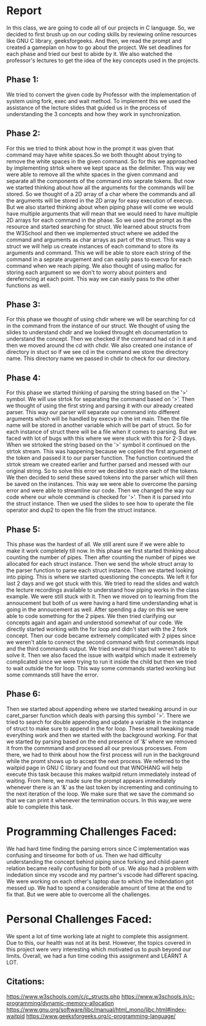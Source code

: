 # Report

In this class, we are going to code all of our projects in C language. So, we 
decided to first brush up on our coding skills by reviewing online resources 
like GNU C library, geeksforgeeks. And then, we read the prompt and created a 
gameplan on how to go about the project. We set deadlines for each phase and 
tried our best to abide by it. We also watched the professor's lectures to 
get the idea of the key concepts used in the projects. 

## Phase 1:
We tried to convert the given code by Professor with the implementation of 
system using fork, exec and wait method. To implement this we used the 
assistance of the lecture slides that guided us in the process of 
understanding the 3 concepts and how they work in synchronization.

## Phase 2:
For this we tried to think about how in the prompt it was given that command 
may have white spaces.So we both thought about trying to remove the white 
spaces in the given command. So for this we approached by implementing strtok 
where we kept space as the delimiter. This way we were able to remove all the 
white spaces in the given command and separate all the components of the
command into seprate tokens. But now we started thinking about how all the 
arguments for the commands will be stored. So we thought of a 2D array of a 
char where the commands and all the arguments will be stored in the 2D array 
for easy execution of execvp. But we also started thinking about when 
piping phase will come we would have multiple arguments that will mean 
that we would need to have multiple 2D arrays for each command in the 
phase. So we used the prompt as the resource and started searching
for struct. We learned about structs from the W3School and then we implemented 
struct where we added the command and arguments as char arrays as part of the 
struct. This way a struct we will help us create instances of each command to
store its arguments and command. This we will be able to store each string of the
command in a seprate arugement and can easily pass to execvp for each command
when we reach piping. We also thought of using malloc for storing each argument
so we don't to worry about pointers and dereferncing at each point. This way we
can easily pass to the other functions as well. 

## Phase 3:
For this phase we thought of using chdir where we will be searching for cd in 
the command from the instance of our struct. We thought of using the slides to 
understand chdir and we looked throught eh documentation to understand 
the concept. Then we checked if the command had cd in it and then we 
moved around the cd with chdir. We also created one instance of directory 
in stuct so if we see cd in the command we store the directory name. 
This directory name we passed in chdir to check for our directory.

## Phase 4:
For this phase we started thinking of parsing the string based on the '>' 
symbol. We will use strtok for separating the command based on '>'. 
Then we thought of using the first string and parsing it with our 
already created parser. This way our parser will separate our command 
into different arguments which will be handled by execvp in the int 
main. Then the file name will be stored in another variable which will 
be part of struct. So for each instance of struct there will be 
a file when it comes to parsing. But we faced with lot of bugs with this where 
we were stuck with this for 2-3 days. When we strtoked the string based 
on the '>' symbol it continued on the strtok stream. This was happening 
because we copied the first argument of the token and passed it to our 
parser function. The function continued the strtok stream we created 
earlier and further parsed and messed with our original string. 
So to solve this error we decided to store each of the tokens. 
We then decided to send these saved tokens into the parser which will
then be saved on the instances. 
This way we were able to overcome the parsing error and were able to 
streamline our code. Then we changed the way our code where our 
whole command is checked for '>'. Then it is parsed into the struct 
instance. Then we used the slides to see how to operate the file 
operator and dup2 to open the file from the struct instance.

## Phase 5:
This phase was the hardest of all. We still arent sure if we were able to 
make it work completely till now. In this phase we first started 
thinking about counting the number of pipes. Then after counting the
number of pipes we allocated for each struct instance. 
Then we send the whole struct array to the parser function to parse 
each struct instance. Then we started looking into piping. This is 
where we started questioning the concepts. We left it for last 2 days 
and we got stuck with this. We tried to read the slides and watch the
lecture recordings available to understand how piping works in the 
class example. We were still stuck with it. Then we moved on to learning 
from the annoucement but both of us were having a hard time understanding 
what is going in the annoucement as well. After spending a day on this we 
were able to code something for the 2 pipes. We then tried clarifying our 
concepts again and again and understood somewhat of our code. We directly
started working with the for loop and didn't start with the 2 fork concept.
Then our code became extremely complicated with 2 pipes since we 
weren't able to connect the second command with first commands 
input and the third commands output. We tried several things 
but weren't able to solve it. Then we also faced the issue with 
waitpid which made it extremely complicated since we were 
trying to run it inside the child but then we tried to wait 
outside the for loop. This way some commands started working but 
some commands still have the error.

## Phase 6:
Then we started about appending where we started tweaking around 
in our caret_parser function which deals with parsing this symbol
 '>'. There we tried to search for double appending and update a 
variable in the instance of struct to make sure to append in the 
for loop. These small tweaking made everything work and then we 
started with the background working. For that we started by parsing
based on the end presence of '&' where we removed it from the 
commmand and processed all our previous processes. From there, 
we had to think about how the first process will run in the 
background while the promt shows up to accept the next process. 
We referred to the waitpid page in GNU C library and found out 
that WNOHANG will help execute this task because this makes waitpid
return immediately instead of waiting. From here, we made sure the 
prompt appears immediately whenever there is an '&' as the last 
token by incrementing and continuing to the next iteration of the 
loop. We make sure that we save the command so that we can print 
it whenever the termination occurs. In this way,we were able to
complete this task.  

# Programming Challenges Faced:
We had hard time finding the parsing errors since C implementation 
was confusing and tirseome for both of us. Then we had 
difficulty understanding the concept behind piping since forking 
and child-parent relation became  really confusing for both of 
us. We also had a problem with indedation since my vscode 
and my partner's vscode had different spacing. We were 
working on each other's laptop due to which the indendation
got messed up. We had to spend a considerable amount of time
at the end to fix that. But we were able to overcome all 
the challenges.

# Personal Challenges Faced:
We spent a lot of time working late at night to complete this assignment. 
Due to this, our health was not at its best. However, 
the topics covered in this project were very interesting 
which motivated us to push beyond our limits. Overall, 
we had a fun time coding this assignment and LEARNT A LOT. 

## Citations:
https://www.w3schools.com/c/c_structs.php
https://www.w3schools.in/c-programming/dynamic-memory-allocation
https://www.gnu.org/software/libc/manual/html_mono/libc.html#index-waitpid
https://www.geeksforgeeks.org/c-programming-language/
